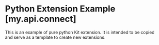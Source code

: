 # Python Extension Example [my.api.connect]

This is an example of pure python Kit extension. It is intended to be copied and serve as a template to create new extensions.

